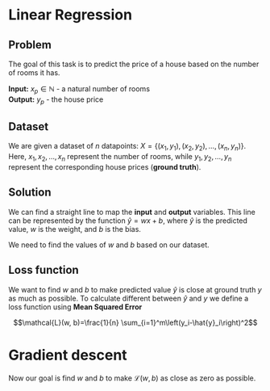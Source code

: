 
# Linear Regression

## Problem

The goal of this task is to predict the price of a house based on the number of rooms it has.

**Input:** $x_p \in \mathbb{N}$ - a natural number of rooms  
**Output:** $y_p$ - the house price

## Dataset

We are given a dataset of $n$ datapoints: $X=\left\{\left(x_1, y_1\right),\left(x_2, y_2\right), \ldots ,\left(x_n, y_n\right)\right\}$.
 Here, $x_1, x_2,\ldots, x_n$ represent the number of rooms, while $y_1, y_2,\ldots, y_n$ represent the corresponding house prices (**ground truth**).

## Solution

We can find a straight line to map the **input** and **output** variables. This line can be represented by the function $\hat{y}=wx + b$, where $\hat{y}$ is the predicted value, $w$ is the weight, and $b$ is the bias.

We need to find the values of $w$ and $b$  based on our dataset.

## Loss function

We want to find $w$ and $b$ to make predicted value $\hat{y}$ is close at ground truth $y$ as much as possible.
To calculate different between $\hat{y}$ and $y$ we define a loss function using **Mean Squared Error**

$$\mathcal{L}(w, b)=\frac{1}{n} \sum_{i=1}^m\left(y_i-\hat{y}_i\right)^2$$

# Gradient descent 
Now our goal is find $w$ and $b$ to make $\mathcal{L}(w, b)$ as close as zero as possible.
